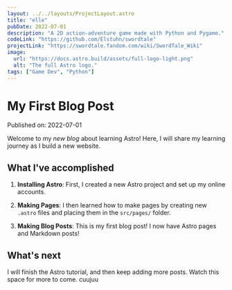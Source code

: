 ```yaml
---
layout: ../../layouts/ProjectLayout.astro
title: "elle"
pubDate: 2022-07-01
description: "A 2D action-adventure game made with Python and Pygame."
codeLink: "https://github.com/Elstuhn/swordtale"
projectLink: "https://swordtale.fandom.com/wiki/SwordTale_Wiki"
image:
  url: "https://docs.astro.build/assets/full-logo-light.png"
  alt: "The full Astro logo."
tags: ["Game Dev", "Python"]
---
```


# My First Blog Post

Published on: 2022-07-01

Welcome to my _new blog_ about learning Astro! Here, I will share my learning journey as I build a new website.

## What I've accomplished

1. **Installing Astro**: First, I created a new Astro project and set up my online accounts.

2. **Making Pages**: I then learned how to make pages by creating new `.astro` files and placing them in the `src/pages/` folder.

3. **Making Blog Posts**: This is my first blog post! I now have Astro pages and Markdown posts!

## What's next

I will finish the Astro tutorial, and then keep adding more posts. Watch this space for more to come.
cuujuu